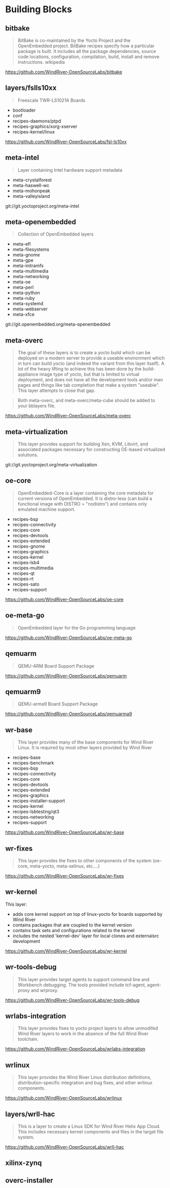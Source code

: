 Building Blocks
==

## bitbake

> BitBake is co-maintained by the Yocto Project and the OpenEmbedded project. BitBake recipes specify how a particular package is built. It includes all the package dependencies, source code locations, configuration, compilation, build, install and remove instructions. wikipedia

https://github.com/WindRiver-OpenSourceLabs/bitbake

## layers/fslls10xx

> Freescale TWR-LS1021A Boards

- bootloader
- conf 	
- recipes-daemons/ptpd
- recipes-graphics/xorg-xserver
- recipes-kernel/linux

https://github.com/WindRiver-OpenSourceLabs/fsl-ls10xx

## meta-intel

> Layer containing Intel hardware support metadata

- meta-crystalforest
- meta-haswell-wc
- meta-mohonpeak
- meta-valleyisland

git://git.yoctoproject.org/meta-intel

## meta-openembedded

> Collection of OpenEmbedded layers

- meta-efl
- meta-filesystems
- meta-gnome
- meta-gpe
- meta-initramfs
- meta-multimedia
- meta-networking
- meta-oe
- meta-perl
- meta-python
- meta-ruby
- meta-systemd
- meta-webserver
- meta-xfce

git://git.openembedded.org/meta-openembedded

## meta-overc

> The goal of these layers is to create a yocto build which can be deployed on a modern server to provide a useable environment which in turn can build yocto (and indeed the variant from this layer itself).  A lot of the heavy lifting to achieve this has been done by the build-appliance image type of yocto, but that is limited to virtual deployment, and does not have all the development tools and/or man pages and things like tab completion that make a system "useable".  This layer attempts to close that gap.

> Both meta-overc, and meta-overc/meta-cube should be added to your bblayers file.

https://github.com/WindRiver-OpenSourceLabs/meta-overc

## meta-virtualization

> This layer provides support for building Xen, KVM, Libvirt, and associated packages necessary for constructing OE-based virtualized solutions.

git://git.yoctoproject.org/meta-virtualization

## oe-core

> OpenEmbedded-Core is a layer containing the core metadata for current versions of OpenEmbedded. It is distro-less (can build a functional image with DISTRO = "nodistro") and contains only emulated machine support.

- recipes-bsp
- recipes-connectivity
- recipes-core
- recipes-devtools
- recipes-extended
- recipes-gnome
- recipes-graphics
- recipes-kernel
- recipes-lsb4
- recipes-multimedia
- recipes-qt
- recipes-rt
- recipes-sato
- recipes-support

https://github.com/WindRiver-OpenSourceLabs/oe-core

## oe-meta-go

> OpenEmbedded layer for the Go programming language

https://github.com/WindRiver-OpenSourceLabs/oe-meta-go

## qemuarm

> QEMU-ARM Board Support Package

https://github.com/WindRiver-OpenSourceLabs/qemuarm

## qemuarm9

>  QEMU-arma9 Board Support Package

https://github.com/WindRiver-OpenSourceLabs/qemuarma9

## wr-base

> This layer provides many of the base components for Wind River Linux.  It is required by most other layers provided by Wind River

- recipes-base
- recipes-benchmark
- recipes-bsp
- recipes-connectivity
- recipes-core
- recipes-devtools
- recipes-extended
- recipes-graphics
- recipes-installer-support
- recipes-kernel
- recipes-lsbtesting/qt3
- recipes-networking
- recipes-support

https://github.com/WindRiver-OpenSourceLabs/wr-base

## wr-fixes

> This layer provides the fixes to other components of the system
(oe-core, meta-yocto, meta-selinux, etc....)

https://github.com/WindRiver-OpenSourceLabs/wr-fixes

## wr-kernel

This layer:

- adds core kernel support on top of linux-yocto for boards supported by Wind River
- contains packages that are coupled to the kernel version
- contains task sets and configurations related to the kernel
- includes the nested 'kernel-dev' layer for local clones and externalsrc development

https://github.com/WindRiver-OpenSourceLabs/wr-kernel

## wr-tools-debug

> This layer provides target agents to support command line and Workbench debugging.  The tools provided include tcf-agent, agent-proxy and wrproxy.

https://github.com/WindRiver-OpenSourceLabs/wr-tools-debug

## wrlabs-integration

> This layer provides fixes to yocto project layers to allow unmodifed Wind River layers to work in the absence of the full Wind River toolchain.

https://github.com/WindRiver-OpenSourceLabs/wrlabs-integration

## wrlinux

> This layer provides the Wind River Linux distribution definitions, distribution-specific integration and bug fixes, and other wrlinux components.

https://github.com/WindRiver-OpenSourceLabs/wrlinux

## layers/wrll-hac

> This is a layer to create a Linux SDK for Wind River Helix App Cloud. This includes necessary kernel components and files in the target file system.

https://github.com/WindRiver-OpenSourceLabs/wrll-hac

## xilinx-zynq

> 

## overc-installer